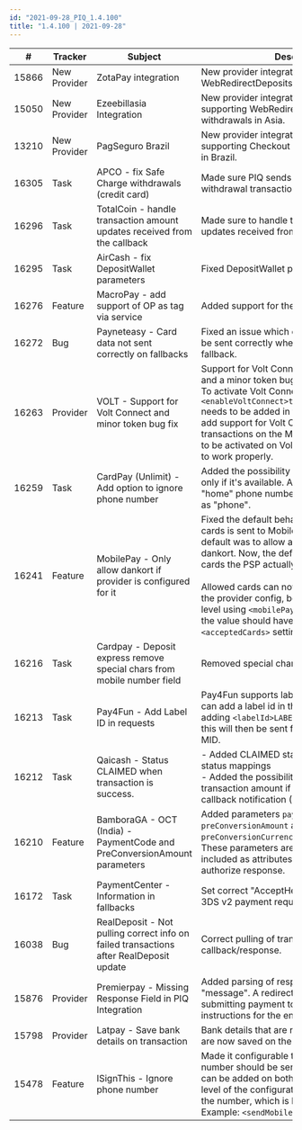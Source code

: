```yaml
--- 
id: "2021-09-28_PIQ_1.4.100"
title: "1.4.100 | 2021-09-28"
--- 
```



| #     | Tracker     | Subject   | Description    |
|-------|-------------|-----------|----------------|
| 15866 | New Provider | ZotaPay integration | New provider integration ZotaPay, supporting WebRedirectDeposits and bank withdrawals. |
| 15050 | New Provider | Ezeebillasia Integration | New provider integration Ezeebillasia, supporting WebRedirectDeposits and bank withdrawals in Asia. |
| 13210 | New Provider | PagSeguro Brazil | New provider integration PagSeguro, supporting Checkout and PIX bank payments in Brazil. |
| 16305 | Task | APCO - fix Safe Charge withdrawals (credit card) | Made sure PIQ sends a positive amount for withdrawal transactions. |
| 16296 | Task | TotalCoin - handle transaction amount updates received from the callback | Made sure to handle transaction amount updates received from the callback |
| 16295 | Task | AirCash - fix DepositWallet parameters | Fixed DepositWallet parameters |
| 16276 | Feature | MacroPay - add support of OP as tag via service | Added support for the `OP` service. |
| 16272 | Bug | Payneteasy - Card data not sent correctly on fallbacks | Fixed an issue which caused card data not to be sent correctly when Payneteasy is used as fallback. |
| 16263 | Provider | VOLT - Support for Volt Connect and minor token bug fix | Support for Volt Connect has now been added and a minor token bug fix.<br/>To activate Volt Connect, the entry `<enableVoltConnect>true</enableVoltConnect>` needs to be added in the VoltConfig. This will add support for Volt Connect for all Volt transactions on the MID. Volt Connect needs to be activated on Volt's side as well in order to work properly. |
| 16259 | Task | CardPay (Unlimit) - Add option to ignore phone number | Added the possibility to set the phone number only if it's available. Also removed "work" and "home" phone numbers as they are the same as "phone". |
| 16241 | Feature | MobilePay - Only allow dankort if provider is configured for it | Fixed the default behavior of what allowed cards is sent to MobilePay. The previous default was to allow all cards including dankort. Now, the default depends on what cards the PSP actually can handle.<br/><br/>Allowed cards can now also be configured in the provider config, both on top and account level using `<mobilePayAcceptedCards>`, where the value should have the same syntax as the `<acceptedCards>` setting in MobilePayConfig. |
| 16216 | Task | Cardpay - Deposit express remove special chars from mobile number field | Removed special chars from phone number. |
| 16213 | Task | Pay4Fun - Add Label ID in requests | Pay4Fun supports label ids in requests. You can add a label id in the Pay4FunConfig by adding `<labelId>LABEL_ID_HERE</labelId>`, this will then be sent for all accounts on the MID. |
| 16212 | Task | Qaicash - Status CLAIMED when transaction is success. | - Added CLAIMED status to the response status mappings<br/>- Added the possibility to update the transaction amount if it was changed in the callback notification (JPY ofline payments). |
| 16210 | Feature | BamboraGA - OCT (India) - PaymentCode and PreConversionAmount parameters | Added parameters `paymentCode`, `preConversionAmount` and `preConversionCurrency` to the OCT request. These parameters are sent to BamboraGa if included as attributes in the merchant authorize response. |
| 16172 | Task | PaymentCenter - Information in fallbacks | Set correct "AcceptHeader" parameter in the 3DS v2 payment request. |
| 16038 | Bug | RealDeposit - Not pulling correct info on failed transactions after RealDeposit update | Correct pulling of transaction info from callback/response. |
| 15876 | Provider | Premierpay - Missing Response Field in PIQ Integration | Added parsing of response parameter "message". A redirect was added after submitting payment to show payment instructions for the end-user. |
| 15798 | Provider | Latpay - Save bank details on transaction | Bank details that are received from the PSP are now saved on the transaction in PIQ. |
| 15478 | Feature | ISignThis - Ignore phone number | Made it configurable to decide if the phone number should be sent to ISignThis or not. It can be added on both the account and the top level of the configuration. Default is to send the number, which is how it works today. Example: `<sendMobile>false</sendMobile>` |
